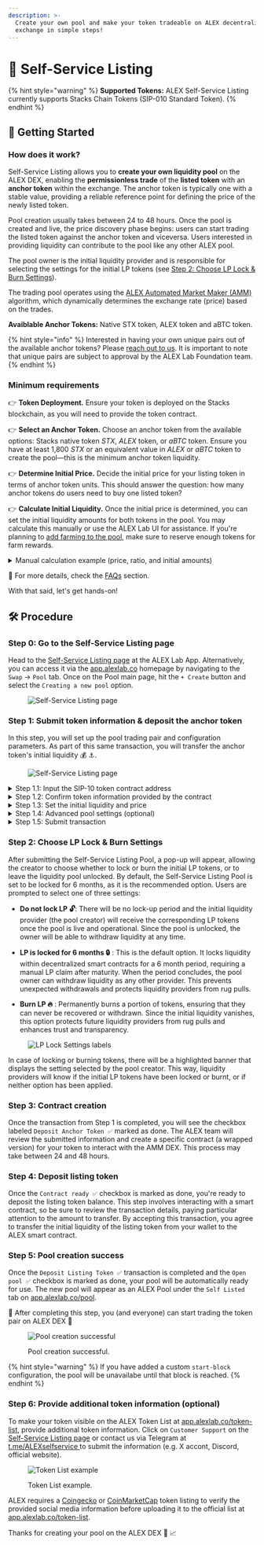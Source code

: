 ```yaml
---
description: >-
  Create your own pool and make your token tradeable on ALEX decentralized
  exchange in simple steps!
---
```


# 📝 Self-Service Listing

{% hint style="warning" %}
**Supported Tokens:** ALEX Self-Service Listing currently supports Stacks Chain Tokens (SIP-010 Standard Token).
{% endhint %}

## 🚀 Getting Started

### How does it work?

Self-Service Listing allows you to **create your own liquidity pool** on the ALEX DEX, enabling the **permissionless trade** of the **listed token** with an **anchor token** within the exchange. The anchor token is typically one with a stable value, providing a reliable reference point for defining the price of the newly listed token.

Pool creation usually takes between 24 to 48 hours. Once the pool is created and live, the price discovery phase begins: users can start trading the listed token against the anchor token and viceversa. Users interested in providing liquidity can contribute to the pool like any other ALEX pool.

The pool owner is the initial liquidity provider and is responsible for selecting the settings for the initial LP tokens (see [Step 2: Choose LP Lock & Burn Settings](#step-2-choose-lp-lock--burn-settings)).

The trading pool operates using the [ALEX Automated Market Maker (AMM)](../detailed-information/alexs-automated-market-maker-amm.md) algorithm, which dynamically determines the exchange rate (price) based on the trades.

**Avaiblable Anchor Tokens:** Native STX token, ALEX token and aBTC token.

{% hint style="info" %}
Interested in having your own unique pairs out of the available anchor tokens? Please [reach out to us](https://t.me/ALEXselfservice). It is important to note that unique pairs are subject to approval by the ALEX Lab Foundation team.
{% endhint %}

### Minimum requirements

👉 **Token Deployment.** Ensure your token is deployed on the Stacks blockchain, as you will need to provide the token contract.

👉 **Select an Anchor Token.** Choose an anchor token from the available options: Stacks native token _STX_, _ALEX_ token, or _aBTC_ token. Ensure you have at least 1,800 _STX_ or an equivalent value in _ALEX_ or _aBTC_ token to create the pool—this is the minimum anchor token liquidity.

👉 **Determine Initial Price.** Decide the initial price for your listing token in terms of anchor token units. This should answer the question: how many anchor tokens do users need to buy one listed token?

👉 **Calculate Initial Liquidity.** Once the initial price is determined, you can set the initial liquidity amounts for both tokens in the pool. You may calculate this manually or use the ALEX Lab UI for assistance. If you're planning to [add farming to the pool](self-service-farming.md), make sure to reserve enough tokens for farm rewards.

<details>

<summary>Manual calculation example (price, ratio, and initial amounts)</summary>

Let's suppose you choose STX as the anchor token and want to provide 4,000 STX as the initial anchor token liquidity.

To determine the price, you will need to decide how many STX equals 1 of your listing token. In other words, decide how many STX users will need to buy 1 listed token. Let's say you set the price of your token at 0.5 STX.

To calculate the initial liquidity for the listed token, you need to divide the anchor token amount by the price. This is `4,000 STX / 0.5 STX = 8,000`, resulting in the initial amount for the listed token.

The liquidity pool for the pair **Listed Token** :rocket: **- Anchor Token** :anchor: will have an initial ratio of 2:1. This ratio is calculated as the minimal expression of the fraction `8,000 / 4,000` (initial listed token amount slash initial anchor token amount).

</details>

🔎 For more details, check the [FAQs](liquidity-pools/faqs.md#self-service-listing) section.

With that said, let's get hands-on!

## 🛠️ Procedure

### Step 0: Go to the Self-Service Listing page

Head to the [Self-Service Listing page](https://app.alexlab.co/self-service-listing) at the ALEX Lab App. Alternatively, you can access it via the [app.alexlab.co](https://app.alexlab.co) homepage by navigating to the `Swap` -> `Pool` tab. Once on the Pool main page, hit the `+ Create` button and select the `Creating a new pool` option.

<figure><img src="../.gitbook/assets/self-service-listing/main-page.png" alt="Self-Service Listing page"><figcaption></figcaption></figure>

### Step 1: Submit token information & deposit the anchor token

In this step, you will set up the pool trading pair and configuration parameters. As part of this same transaction, you will transfer the anchor token's initial liquidity :moneybag: :anchor:.

<figure><img src="../.gitbook/assets/self-service-listing/step-1-submit.png" alt="Self-Service Listing page"><figcaption></figcaption></figure>

<details>

<summary>Step 1.1: Input the SIP-10 token contract address</summary>

Provide the listed token contract address. Ensure it complies with the [SIP-010 Fungible Token Standard](https://github.com/stacksgov/sips/blob/main/sips/sip-010/sip-010-fungible-token-standard.md) trait. In the example, the contract address is `SP108J6F4C7JD93BGJ91TEB5D3CFB5XW39QHDJ3MV.rabby-token`.

</details>

<details>

<summary>Step 1.2: Confirm token information provided by the contract</summary>

Verify that the token information retrieved from the contract is correct. In the example:

- **Token name** -> `RABBY Token`
- **Token symbol** -> `RABBY`
- **Description** -> Unlock the potential of programmable adventures within Bitcoin's rabbit holes.
- **Token deployment address** -> `SP108J6F4C7JD93BGJ91TEB5D3CFB5XW39QHDJ3MV`
- **Token logo**

</details>

<details>

<summary>Step 1.3: Set the initial liquidity and price</summary>

Enter the initial balances for both tokens. You can experiment with different amounts to observe how the exchange rate changes, though we recommend calculating these values beforehand.

In the screenshot example, this is:

- **Anchor Token ⚓** (a.k.a `token-x`) -> `4,000 STX ($7,200)`
- **Listing Token 🚀** (a.k.a `token-y`) -> `200,000 RABBY`
- **Exchange Rate ⚖️** -> `1 RABBY = 0.02 STX ($0.03)`

Once the pool opens, the AMM algorithm will automatically rebalance the exchange rate as users trade the tokens.

</details>

<details>

<summary>Step 1.4: Advanced pool settings (optional)</summary>

This step is optional, as the default settings are usually sufficient.

However, we recommend consulting the [ALEXGo Technical documentation](https://docs.alexgo.io/automated-market-making/trading-pool) before making customizations. If you have questions to ask before customization, reach out via [Discord](https://discord.com/invite/alexlab) or [Telegram](https://t.me/AlexCommunity).

</details>

<details>

<summary>Step 1.5: Submit transaction</summary>

Keep in mind that as part of this same transaction, you will transfer the anchor token's initial liquidity. By confirming the transaction, you are accepting the transfer of specific amount of anchor tokens from your wallet to the ALEX smart contract.

Click `Submit` and scroll through the wallet transaction window, ensuring the parameters and transfer amount are correct. If everything looks good, confirm the transaction on your wallet. This will allow your wallet to sign and broadcast the transaction.

Recommended to track transaction status:

- Turn on [Telegram notifications](https://t.me/stacks_tx_notification_bot), you will get notified when the transaction is confirmed.
- Search for the transaction on the [ALEX Explorer](https://app.alexlab.co/explorer).
- Check your address activity on the wallet.

</details>

### Step 2: Choose LP Lock & Burn Settings

After submitting the Self-Service Listing Pool, a pop-up will appear, allowing the creator to choose whether to lock or burn the initial LP tokens, or to leave the liquidity pool unlocked. By default, the Self-Service Listing Pool is set to be locked for 6 months, as it is the recommended option. Users are prompted to select one of three settings:

- **Do not lock LP 🔓**: There will be no lock-up period and the initial liquidity provider (the pool creator) will receive the corresponding LP tokens once the pool is live and operational. Since the pool is unlocked, the owner will be able to withdraw liquidity at any time.

- **LP is locked for 6 months 🔒** : This is the default option. It locks liquidity within decentralized smart contracts for a 6 month period, requiring a manual LP claim after maturity. When the period concludes, the pool owner can withdraw liquidity as any other provider. This prevents unexpected withdrawals and protects liquidity providers from rug pulls.

- **Burn LP 🔥** : Permanently burns a portion of tokens, ensuring that they can never be recovered or withdrawn. Since the initial liquidity vanishes, this option protects future liquidity providers from rug pulls and enhances trust and transparency.

<figure><img src="../.gitbook/assets/self-service-listing/lock-lp-1.png" alt="LP Lock Settings labels" width=""><figcaption></figcaption></figure>

In case of locking or burning tokens, there will be a highlighted banner that displays the setting selected by the pool creator. This way, liquidity providers will know if the initial LP tokens have been locked or burnt, or if neither option has been applied.

### Step 3: Contract creation

Once the transaction from Step 1 is completed, you will see the checkbox labeled `Deposit Anchor Token ✅` marked as done. The ALEX team will review the submitted information and create a specific contract (a wrapped version) for your token to interact with the AMM DEX. This process may take between 24 and 48 hours.

### Step 4: Deposit listing token

Once the `Contract ready ✅` checkbox is marked as done, you're ready to deposit the listing token balance. This step involves interacting with a smart contract, so be sure to review the transaction details, paying particular attention to the amount to transfer. By accepting this transaction, you agree to transfer the initial liquidity of the listing token from your wallet to the ALEX smart contract.

### Step 5: Pool creation success

Once the `Deposit Listing Token ✅` transaction is completed and the `Open pool ✅` checkbox is marked as done, your pool will be automatically ready for use. The new pool will appear as an ALEX Pool under the `Self Listed` tab on [app.alexlab.co/pool](https://app.alexlab.co/pool).

🤝 After completing this step, you (and everyone) can start trading the token pair on ALEX DEX 🤝

<figure><img src="../.gitbook/assets/self-service-listing/pool-creation-successful.jpg" alt="Pool creation successful"><figcaption><p>Pool creation successful.</p></figcaption></figure>

{% hint style="warning" %}
If you have added a custom `start-block` configuration, the pool will be unavailabe until that block is reached.
{% endhint %}

### Step 6: Provide additional token information (optional)

To make your token visible on the ALEX Token List at [app.alexlab.co/token-list](https://app.alexlab.co/token-list), provide additional token information. Click on `Customer Support` on the [Self-Service Listing page](https://app.alexlab.co/self-service-listing) or contact us via Telegram at [t.me/ALEXselfservice ](https://t.me/ALEXselfservice)to submit the information (e.g. X accont, Discord, official website).

<figure><img src="../.gitbook/assets/self-service-listing/token-list.png" alt="Token List example"><figcaption><p>Token List example.</p></figcaption></figure>

ALEX requires a [Coingecko](https://www.coingecko.com/) or [CoinMarketCap](https://coinmarketcap.com/) token listing to verify the provided social media information before uploading it to the official list at [app.alexlab.co/token-list](https://app.alexlab.co/token-list).

Thanks for creating your pool on the ALEX DEX 🎉 📈

<!--
Summarized Steps:

1) User submits token information, balances and config params. Within this same transaction, transfers the anchor token balance.

2) User selects LP Lock settings

3) User waits for token confirmation from ALEX

4) User deposits the listed token balance.

5) Once this tx is confirmed, the pool is automatically created and available (if start-block is configured "On finalization").

-->
